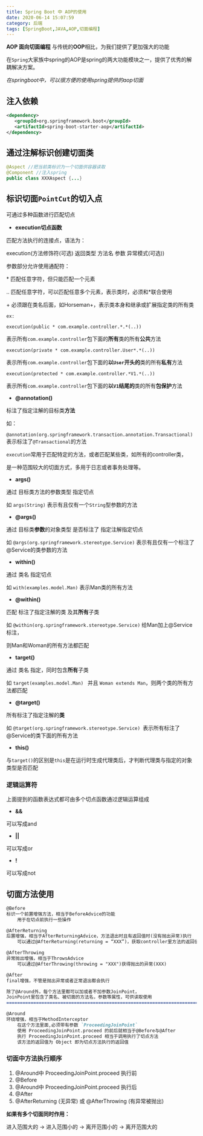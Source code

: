 ```yaml
---
title: Spring Boot 中 AOP的使用
date: 2020-06-14 15:07:59
category: 后端
tags: [SpringBoot,JAVA,AOP,切面编程]
---
```




**AOP 面向切面编程** 与传统的**OOP**相比，为我们提供了更加强大的功能

在`Spring`大家族中spring的AOP是spring的两大功能模块之一，提供了优秀的解耦解决方案。



*在springboot中，可以很方便的使用spring提供的aop切面*

## 注入依赖

```xml
<dependency>  
   <groupId>org.springframework.boot</groupId>  
   <artifactId>spring-boot-starter-aop</artifactId>  
</dependency>  
```





## 通过注解标识创建切面类

```java
@Aspect //把当前类标识为一个切面供容器读取
@Component //注入spring
public class XXXAspect {...}
```



## 标识切面`PointCut`的切入点

可通过多种函数进行匹配切点

- **execution切点函数**

匹配方法执行的连接点，语法为：

execution(方法修饰符(可选)  返回类型  方法名  参数  异常模式(可选)) 

参数部分允许使用通配符：

\*  匹配任意字符，但只能匹配一个元素

.. 匹配任意字符，可以匹配任意多个元素，表示类时，必须和*联合使用

\+  必须跟在类名后面，如Horseman+，表示类本身和继承或扩展指定类的所有类

`ex:` 

`execution(public * com.example.controller.*.*(..))` 

表示所有`com.example.controller`包下面的**所有**类的所有**公共**方法

`execution(private * com.example.controller.User*.*(..))`

表示所有`com.example.controller`包下面的**以`User`开头的**类的所有**私有**方法

`execution(protected * com.example.controller.*V1.*(..))`

表示所有`com.example.controller`包下面的**以`V1`结尾的**类的所有**包保护**方法



- **@annotation()**

标注了指定注解的目标类**方法**

如：

 `@annotation(org.springframework.transaction.annotation.Transactional)` 表示标注了`@Transactional`的方法



`execution`常用于匹配特定的方法，或者匹配某些类，如所有的controller类，

是一种范围较大的切面方式，多用于日志或者事务处理等。



- **args()**

通过 目标类方法的参数类型 指定切点

如 `args(String)` 表示有且仅有一个`String`型参数的方法



- **@args()**

通过 目标类**参数**的对象类型 是否标注了 指定注解指定切点

如 `@args(org.springframework.stereotype.Service)` 表示有且仅有一个标注了@Service的类参数的方法



- **within()**

通过 类名 指定切点

如 `with(examples.model.Man)` 表示Man类的所有方法



- **@within()**

匹配 标注了指定注解的类 及其**所有**子类

如 `@within(org.springframework.stereotype.Service)` 给Man加上@Service标注，

则Man和Woman的所有方法都匹配



- **target()**

通过 类名 指定，同时包含**所有**子类

如 `target(examples.model.Man) ` 并且 `Woman extends Man`，则两个类的所有方法都匹配



- **@target()**

所有标注了指定注解的**类**

如 `@target(org.springframework.stereotype.Service) `表示所有标注了@Service的类下面的所有方法



- **this()**

与`target()`的区别是`this`是在运行时生成代理类后，才判断代理类与指定的对象类型是否匹配



### **逻辑运算符**

上面提到的函数表达式都可由多个切点函数通过逻辑运算组成

-  **&&**

可以写成and

- **||**

可以写成or

- **!**

可以写成not



## 切面方法使用

```md
@Before
标识一个前置增强方法，相当于BeforeAdvice的功能
    用于在切点前执行一些操作

@AfterReturning
后置增强，相当于AfterReturningAdvice，方法退出时且有返回值时(没有抛出异常)执行
    可以通过@AfterReturning(returning = “XXX”)，获取controller里方法的返回值(XXX)

@AfterThrowing
异常抛出增强，相当于ThrowsAdvice
	可以通过@AfterThrowing(throwing = "XXX")获得抛出的异常(XXX)

@After
final增强，不管是抛出异常或者正常退出都会执行

除了@Around外，每个方法里都可以加或者不加参数JoinPoint，
JoinPoint里包含了类名、被切面的方法名，参数等属性，可供读取使用
================================================================================

@Around
环绕增强，相当于MethodInterceptor
	在这个方法里面,必须带有参数 `ProceedingJoinPoint` 
	使用 ProceedingJoinPoint.proceed 的前后就相当于@Before与@After
	执行 ProceedingJoinPoint.proceed 相当于调用执行了切点方法
	该方法的返回值为 Object 即为切点方法执行的返回值
```



### 切面中方法执行顺序

1. @Around中 ProceedingJoinPoint.proceed 执行前
2. @Before
3. @Around中 ProceedingJoinPoint.proceed 执行后
4. @After
5. @AfterReturning (无异常) 或 @AfterThrowing (有异常被抛出)



**如果有多个切面同时作用：**

进入范围大的 → 进入范围小的 → 离开范围小的 → 离开范围大的

[^范围]:  切面切入点的匹配范围，ex: 切面A匹配了 com.ex.Man 这个类，切面B匹配了 com.ex.Man.dosome 这个类方法，则 范围比较：A>B



